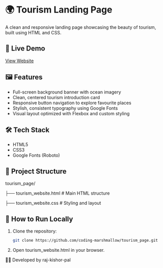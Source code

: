 # 🌍 Tourism Landing Page

A clean and responsive landing page showcasing the beauty of tourism, built using HTML and CSS.


## 🚀 Live Demo

[View Website](https://tourismweb65.ccbp.tech/)


## 🖼️ Features

- Full-screen background banner with ocean imagery
- Clean, centered tourism introduction card
- Responsive button navigation to explore favourite places
- Stylish, consistent typography using Google Fonts
- Visual layout optimized with Flexbox and custom styling


## 🛠️ Tech Stack

- HTML5
- CSS3
- Google Fonts (Roboto)


## 📁 Project Structure

tourism_page/

├── tourism_website.html # Main HTML structure

├── tourism_website.css # Styling and layout


## 📌 How to Run Locally

1. Clone the repository:
   ```bash
   git clone https://github.com/coding-marshmallow/tourism_page.git

2. Open tourism_website.html in your browser.


👨‍💻 Developed by raj-kishor-pal
